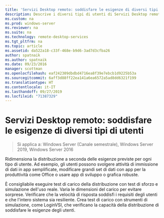 ```yaml
---
title: 'Servizi Desktop remoto: soddisfare le esigenze di diversi tipi di utenti'
description: Descrive i diversi tipi di utenti di Servizi Desktop remoto.
ms.custom: na
ms.prod: windows-server
ms.reviewer: na
ms.suite: na
ms.technology: remote-desktop-services
ms.tgt_pltfrm: na
ms.topic: article
ms.assetid: da522a18-c33f-468e-b9d6-3ad7d3cfba26
author: spatnaik
ms.author: spatnaik
ms.date: 09/23/2016
manager: scottman
ms.openlocfilehash: eaf242309dbdbd4716ea8f39e7ebcb1d9225b53a
ms.sourcegitcommit: 6aff3d88ff22ea141a6ea6572a5ad8dd6321f199
ms.translationtype: HT
ms.contentlocale: it-IT
ms.lasthandoff: 09/27/2019
ms.locfileid: "71387329"
---
```

# <a name="remote-desktop-services---cater-to-different-kinds-of-users"></a>Servizi Desktop remoto: soddisfare le esigenze di diversi tipi di utenti

>Si applica a: Windows Server (Canale semestrale), Windows Server 2019, Windows Server 2016

Ridimensiona la distribuzione a seconda delle esigenze previste per ogni tipo di utente.
Ad esempio, gli utenti possono svolgere attività di immissione di dati in app semplificate, modificare grandi set di dati con app per la produttività come Office o usare app di sviluppo o grafica robuste.

È consigliabile eseguire test di carico della distribuzione con test di sforzo e simulazione dell'uso reale. Varia le dimensioni del carico per evitare sorprese. Verificare che la velocità di risposta soddisfi i requisiti degli utenti e che l'intero sistema sia resiliente. Crea test di carico con strumenti di simulazione, come LoginVSI, che verificano la capacità della distribuzione di soddisfare le esigenze degli utenti. 
